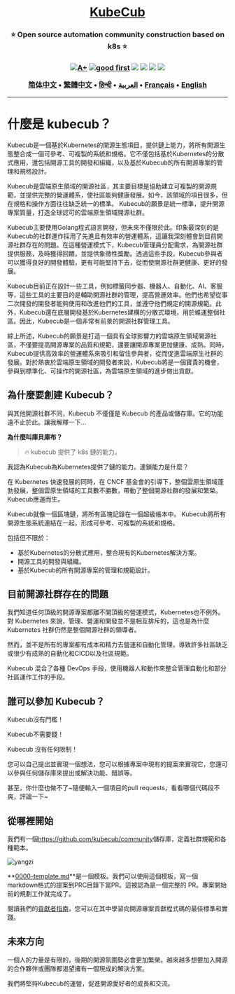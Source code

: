 <h1 align="center" style="border-bottom: none">
    <b>
        <a href="https://docker.nsddd.top">KubeCub</a><br>
    </b>
</h1>
<h3 align="center" style="border-bottom: none">
      ⭐️  Open source automation community construction based on k8s  ⭐️ <br>
<h3>

<p align=center>
<a href="https://goreportcard.com/report/github.com/kubecub/go-project-layout"><img src="https://goreportcard.com/badge/github.com/kubecub/go-project-layout" alt="A+"></a>
<a href="https://github.com/issues?q=org%kubecub+is%3Aissue+label%3A%22good+first+issue%22+no%3Aassignee"><img src="https://img.shields.io/github/issues/kubecub/go-project-layout/good%20first%20issue?logo=%22github%22" alt="good first"></a>
<a href="https://github.com/kubecub/go-project-layout"><img src="https://img.shields.io/github/stars/kubecub/go-project-layout.svg?style=flat&logo=github&colorB=deeppink&label=stars"></a>
<a href="https://join.slack.com/t/kubecub/shared_invite/zt-1se0k2bae-lkYzz0_T~BYh3rjkvlcUqQ"><img src="https://img.shields.io/badge/Slack-100%2B-blueviolet?logo=slack&amp;logoColor=white"></a>
<a href="https://github.com/kubecub/go-project-layout/blob/main/LICENSE"><img src="https://img.shields.io/badge/license-Apache--2.0-green"></a>
<a href="https://golang.org/"><img src="https://img.shields.io/badge/Language-Go-blue.svg"></a>
</p>

</p>

<p align="center">
    <a href="./README-zh-CN.md"><b>简体中文</b></a> •
    <a href="./README-zh-TW.md"><b>繁體中文</b></a> •
    <a href="./README-hi.md"><b>हिन्दी</b></a> •
    <a href="./README-ar.md"><b>العربية</b></a> •
    <a href="./README-fr.md"><b>Français</b></a> •
    <a href="./README.md"><b>English</b></a>
</p>

</p>

* * *

# 什麼是 kubecub？

Kubecub是一個基於Kubernetes的開源生態項目，提供鏈上能力，將所有開源生態整合成一個可參考、可複製的系統和規格。它不僅包括基於Kubernetes的分散式應用，還包括開源工具的開發和組織，以及基於Kubecub的所有開源專案的管理和規格設計。

Kubecub是雲端原生領域的開源社區，其主要目標是協助建立可複製的開源規範，並提供完整的營運體系，使社區能夠健康發展。如今，該領域的項目很多，但在規格和操作方面往往缺乏統一的標準。 Kubecub的願景是統一標準，提升開源專案質量，打造全球認可的雲端原生領域開源社群。

Kubecub主要使用Golang程式語言開發，但未來不僅限於此。印象最深刻的是Kubecub的社群運作採用了先進且有效率的營運體系，這讓我深刻體會到目前開源社群存在的問題。在這種營運模式下，Kubecub管理員分配需求，為開源社群提供服務，及時獲得回饋，並提供象徵性獎勵。透過這些手段，Kubecub參與者可以獲得良好的開發體驗，更有可能堅持下去，從而使開源社群更健康、更好的發展。

Kubecub目前正在設計一些工具，例如標籤同步器、機器人、自動化、AI、客服等，這些工具的主要目的是輔助開源社群的管理，提高營運效率。他們也希望從事二次開發的開發者能夠使用和改進他們的工具，並遵守他們規定的開源規範。此外，Kubecub還在底層開發基於Kubernetes建構的分散式環境，用於維運整個社區。因此，Kubecub是一個非常有前景的開源社群管理工具。

綜上所述，Kubecub的願景是打造一個具有全球影響力的雲端原生領域開源社區，不僅要提高開源專案的品質和規範，還要讓開源專案更加健康、成熟。同時，Kubecub提供高效率的營運體系來吸引和留住參與者，從而促進雲端原生社群的發展。對於熱衷於雲端原生領域的開發者來說，Kubecub將是一個寶貴的機會，參與到標準化、可操作的開源社區，為雲端原生領域的進步做出貢獻。

## 為什麼要創建 Kubecub？

與其他開源社群不同，Kubecub 不僅僅是 Kubecub 的產品或儲存庫。它的功能遠不止於此。讓我解釋一下...

**為什麼叫庫貝庫布？**

> 🔥 kubecub 提供了 k8s 鏈的能力。

我認為Kubecub為Kubernetes提供了鏈的能力。連鎖能力是什麼？

在 Kubernetes 快速發展的同時，在 CNCF 基金會的引導下，整個雲原生領域蓬勃發展，整個雲原生領域的工具數不勝數，帶動了整個開源社群的發展和繁榮。 Kubecub應運而生。

Kubecub就像一個區塊鏈，將所有區塊記錄在一個超級帳本中。 Kubecub將所有開源生態系統連結在一起，形成可參考、可複製的系統和規格。

包括但不限於：

-   基於Kubernetes的分散式應用，整合現有的Kubernetes解決方案。
-   開源工具的開發與組織。
-   基於Kubecub的所有開源專案的管理和規範設計。

## 目前開源社群存在的問題

我們知道任何頂級的開源專案都離不開頂級的營運模式，Kubernetes也不例外。對 Kubernetes 來說，管理、營運和開發並不是相互排斥的，這也是為什麼 Kubernetes 社群仍然是整個開源社群的領導者。

然而，並不是所有的專案都有成本和精力去營運和自動化管理，導致許多社區缺乏或很少有成熟的自動化和CICD以及社區規範。

Kubecub 混合了各種 DevOps 手段，使用機器人和動作來整合管理自動化和部分社區運作工作的手段。

## 誰可以參加 Kubecub？

Kubecub沒有門檻！

Kubecub不需要錢！

Kubecub 沒有任何限制！

您可以自己提出並實現一個想法，您可以根據專案中現有的提案來實現它，您還可以參與任何儲存庫來提出或解決功能、錯誤等。

甚至，你什麼也做不了~隨便輸入一個項目的pull requests，看看哪個代碼段不爽，評論一下~

## 從哪裡開始

我們有一個<https://github.com/kubecub/community>儲存庫，定義社群規範和各種範本。

![yangzi](http://sm.nsddd.top/sm202306012140301.png)

**[0000-template.md](http://0000-template.md/)**是一個模板。我們可以使用這個模板，寫一個markdown格式的提案到PRC目錄下當PR。這被認為是一個完整的 PR。專案開始前的規劃工作就完成了。

閱讀我們的[貢獻者指南](https://github.com/kubecub/community/blob/main/CONTRIBUTING.md)，您可以在其中學習向開源專案貢獻程式碼的最佳標準和實踐。

## 未來方向

一個人的力量是有限的，後期的開源氛圍勢必會更加繁榮。越來越多想要加入開源的合作夥伴或團隊都渴望擁有一個現成的解決方案。

我們將堅持Kubecub的運營，促進開源愛好者的成長和交流。
